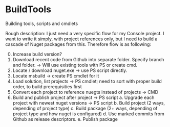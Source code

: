 # BuildTools
Building tools, scripts and cmdlets

Rough description: I just need a very specific flow for my Console project. I want to write it simply, with project references only, but I need to build a cascade of Nuget packages from this.
Therefore flow is as following:

0. Increase build version?
1. Download recent code from Github into separate folder. Specify branch and folder. -> Will use existing tools with PS or create cmd.
2. Locate / download nuget.exe -> use PS script directly.
3. Locate msbuild -> create PS cmdlet for it
4. Load solution, list projects -> PS cmdlet; need to sort with proper build order, to build prerequisities first
5. Convert each project to reference nuegts instead of projects -> CMD
6. Build and publish project after project -> PS script
  a. Upgrade each project with newest nuget versions -> PS script
  b. Build project (2 ways, depending of project type)
  c. Build package (2+ ways, depending of project type and how nuget is configured)
  d. Use marked commits from Github as release descriptors.
  e. Publish package
